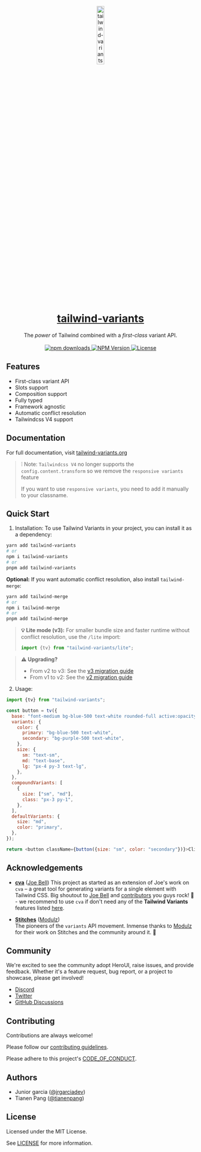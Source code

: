 <p align="center">
  <a href="https://tailwind-variants.org">
    <img width="20%" src=".github/assets/isotipo.png" alt="tailwind-variants" />
    <h1 align="center">tailwind-variants</h1>
  </a>
</p>
<p align="center">
  The <em>power</em> of Tailwind combined with a <em>first-class</em> variant API.<br><br>
  <a href="https://www.npmjs.com/package/tailwind-variants">
    <img src="https://img.shields.io/npm/dm/tailwind-variants.svg?style=flat-round" alt="npm downloads">
  </a>
  <a href="https://www.npmjs.com/package/tailwind-variants">
    <img alt="NPM Version" src="https://badgen.net/npm/v/tailwind-variants" />
  </a>
  <a href="https://github.com/heroui-inc/tailwind-variants/blob/main/LICENSE">
    <img src="https://img.shields.io/npm/l/tailwind-variants?style=flat" alt="License">
  </a>
</p>

## Features

- First-class variant API
- Slots support
- Composition support
- Fully typed
- Framework agnostic
- Automatic conflict resolution
- Tailwindcss V4 support

## Documentation

For full documentation, visit [tailwind-variants.org](https://tailwind-variants.org)

> ❕ Note: `Tailwindcss V4` no longer supports the `config.content.transform` so we remove the `responsive variants` feature
>
> If you want to use `responsive variants`, you need to add it manually to your classname.

## Quick Start

1. Installation:
   To use Tailwind Variants in your project, you can install it as a dependency:

```bash
yarn add tailwind-variants
# or
npm i tailwind-variants
# or
pnpm add tailwind-variants
```

**Optional:** If you want automatic conflict resolution, also install `tailwind-merge`:

```bash
yarn add tailwind-merge
# or
npm i tailwind-merge
# or
pnpm add tailwind-merge
```

> **💡 Lite mode (v3):** For smaller bundle size and faster runtime without conflict resolution, use the `/lite` import:
> ```js
> import {tv} from "tailwind-variants/lite";
> ```

> **⚠️ Upgrading?** 
> - From v2 to v3: See the [v3 migration guide](./MIGRATION-V3.md)
> - From v1 to v2: See the [v2 migration guide](./MIGRATION-V2.md)

2. Usage:

```js
import {tv} from "tailwind-variants";

const button = tv({
  base: "font-medium bg-blue-500 text-white rounded-full active:opacity-80",
  variants: {
    color: {
      primary: "bg-blue-500 text-white",
      secondary: "bg-purple-500 text-white",
    },
    size: {
      sm: "text-sm",
      md: "text-base",
      lg: "px-4 py-3 text-lg",
    },
  },
  compoundVariants: [
    {
      size: ["sm", "md"],
      class: "px-3 py-1",
    },
  ],
  defaultVariants: {
    size: "md",
    color: "primary",
  },
});

return <button className={button({size: "sm", color: "secondary"})}>Click me</button>;
```

## Acknowledgements

- [**cva**](https://github.com/joe-bell/cva) ([Joe Bell](https://github.com/joe-bell))
  This project as started as an extension of Joe's work on `cva` – a great tool for generating variants for a single element with Tailwind CSS. Big shoutout to [Joe Bell](https://github.com/joe-bell) and [contributors](https://github.com/joe-bell/cva/graphs/contributors) you guys rock! 🤘 - we recommend to use `cva` if don't need any of the **Tailwind Variants** features listed [here](https://www.tailwind-variants.org/docs/comparison).

- [**Stitches**](https://stitches.dev/) ([Modulz](https://modulz.app))  
  The pioneers of the `variants` API movement. Inmense thanks to [Modulz](https://modulz.app) for their work on Stitches and the community around it. 🙏

## Community

We're excited to see the community adopt HeroUI, raise issues, and provide feedback. Whether it's a feature request, bug report, or a project to showcase, please get involved!

- [Discord](https://discord.gg/9b6yyZKmH4)
- [Twitter](https://twitter.com/getnextui)
- [GitHub Discussions](https://github.com/heroui-inc/tailwind-variants/discussions)

## Contributing

Contributions are always welcome!

Please follow our [contributing guidelines](./CONTRIBUTING.md).

Please adhere to this project's [CODE_OF_CONDUCT](./CODE_OF_CONDUCT.md).

## Authors

- Junior garcia ([@jrgarciadev](https://github.com/jrgaciadev))
- Tianen Pang ([@tianenpang](https://github.com/tianenpang))

## License

Licensed under the MIT License.

See [LICENSE](./LICENSE.md) for more information.
